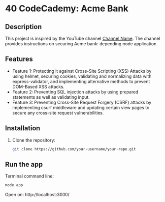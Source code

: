 # 40 CodeCademy: Acme Bank

## Description

This project is inspired by the YouTube channel [Channel Name](https://www.youtube.com/watch?v=d0pWvLyngHM). The channel provides instructions on securing Acme bank: depending node application.

## Features

- Feature 1: Protecting it against Cross-Site Scripting (XSS) Attacks by using helmet, securing cookies, validating and normalizing data with express-validator, and implementing alternative methods to prevent DOM-Based XSS attacks.
- Feature 2: Preventing SQL injection attacks by using prepared statements as well as validating input.
- Feature 3: Preventing Cross-Site Request Forgery (CSRF) attacks by implementing csurf middleware and updating certain view pages to secure any cross-site request vulnerabilities.

## Installation

1. Clone the repository:
   ```bash
   git clone https://github.com/your-username/your-repo.git
   ```

## Run the app

Terminal command line:

```bash
node app
```

Open on: http://localhost:3000/
